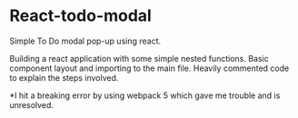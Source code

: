 # React-todo-modal
Simple To Do modal pop-up using react.

Building a react application with some simple nested functions. Basic component layout and importing to the main file. Heavily commented code to explain the steps involved. 

*I hit a breaking error by using webpack 5 which gave me trouble and is unresolved. 
